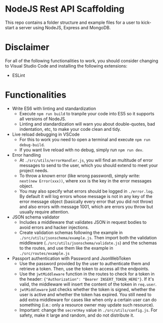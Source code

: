 # NodeJS Rest API Scaffolding

This repo contains a folder structure and example files for a user to kick-start a server using NodeJS, Express and MongoDB.

# Disclaimer

For all of the following functionalities to work, you should consider changing to Visual Studio Code and installing the following extensions:
- ESLint

# Functionalities

- Write ES6 with linting and standardization
  - Execute `npm run build` to tranpile your code into ES5 so it supports all versions of NodeJS. 
  - Linting and standardization will warn you about double-quotes, bad indentation, etc, to make your code clean and tidy.
- Live reload debugging in VSCode
  - For this to work you need to open a terminal and execute `npm run debug-build`.
  - If you want live reload with no debug, simply run `npm run dev`.
- Error handling
  - At `./src/utils/errorHandler.js`, you will find an multitude of error messages to send to the user, which you should extend to meet your project needs.
  - To throw a known error (like wrong password), simply write: `next(new Error(xxx))`, where xxx is the key in the error messages object.
  - You may also specify what errors should be logged in `./error.log`. By default it will log errors whose message is not in any key of the error message object (basically every error that you did not throw) and also errors with message 1001, which are errors you throw but usually require attention.
- JSON schema validator
  - Includes a middleware that validates JSON in request bodies to avoid errors and hacker injections.
  - Create validation schemas following the example in `./src/utils/jsonschema/example.js`. Then import both the validation middleware (`./src/utils/jsonschema/validate.js`) and the schemas to the routes, and use them like the example in `./src/routes/example.js`
- Passport authentication with Password and JsonWebToken
  - Use the password provided by the user to authenticate them and retrieve a token. Then, use the token to access all the endpoints.
  - Use the `jwtMiddleware` function in the routes to check for a token in the header: `{"Authorization": "Bearer INSERT_TOKEN_HERE"}`. If it's valid, the middleware will insert the content of the token in `req.user`.
  - `jwtMiddleware` just checks whether the token is signed, whether the user is active and whether the token has expired. You still need to add extra middleware for cases like when only a certain user can do something (i.e.: only a resource owner may update such resource).
  - Important: change the `secretKey` value in `./src/utils/config.js`. For safety, make it large and random, and do not distribute it.
